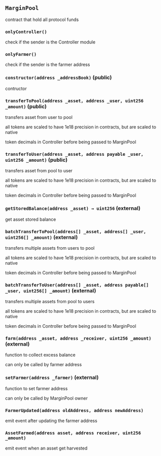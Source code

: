 ## `MarginPool`

contract that hold all protocol funds

### `onlyController()`

check if the sender is the Controller module

### `onlyFarmer()`

check if the sender is the farmer address

### `constructor(address _addressBook)` (public)

contructor

### `transferToPool(address _asset, address _user, uint256 _amount)` (public)

transfers asset from user to pool

all tokens are scaled to have 1e18 precision in contracts, but are scaled to native

token decimals in Controller before being passed to MarginPool

### `transferToUser(address _asset, address payable _user, uint256 _amount)` (public)

transfers asset from pool to user

all tokens are scaled to have 1e18 precision in contracts, but are scaled to native

token decimals in Controller before being passed to MarginPool

### `getStoredBalance(address _asset) → uint256` (external)

get asset stored balance

### `batchTransferToPool(address[] _asset, address[] _user, uint256[] _amount)` (external)

transfers multiple assets from users to pool

all tokens are scaled to have 1e18 precision in contracts, but are scaled to native

token decimals in Controller before being passed to MarginPool

### `batchTransferToUser(address[] _asset, address payable[] _user, uint256[] _amount)` (external)

transfers multiple assets from pool to users

all tokens are scaled to have 1e18 precision in contracts, but are scaled to native

token decimals in Controller before being passed to MarginPool

### `farm(address _asset, address _receiver, uint256 _amount)` (external)

function to collect excess balance

can only be called by farmer address

### `setFarmer(address _farmer)` (external)

function to set farmer address

can only be called by MarginPool owner

### `FarmerUpdated(address oldAddress, address newAddress)`

emit event after updating the farmer address

### `AssetFarmed(address asset, address receiver, uint256 _amount)`

emit event when an asset get harvested
